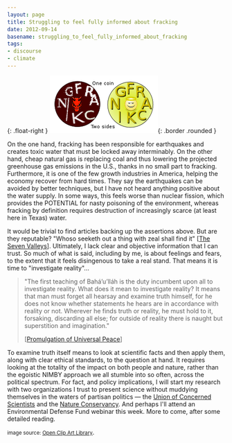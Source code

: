 ```yaml
---
layout: page
title: Struggling to feel fully informed about fracking
date: 2012-09-14
basename: struggling_to_feel_fully_informed_about_fracking
tags:
- discourse
- climate
---
```


{: .float-right }
![two sides of one coin](/images/frackingTwoSides.png){: .border .rounded }

On the one hand, fracking has been responsible for earthquakes and creates toxic
water that must be locked away interminably. On the other hand, cheap natural
gas is replacing coal and thus lowering the projected greenhouse gas emissions
in the U.S., thanks in no small part to fracking. Furthermore, it is one of the
few growth industries in America, helping the economy recover from hard times.
They say the earthquakes can be avoided by better techniques, but I have not
heard anything positive about the water supply. In some ways, this feels worse
than nuclear fission, which provides the POTENTIAL for nasty poisoning of the
environment, whereas fracking by definition requires destruction of increasingly
scarce (at least here in Texas) water.

<!--more-->

It would be trivial to find articles backing up the assertions above. But are
they reputable? "Whoso seeketh out a thing with zeal shall find it" [<a
href="http://reference.bahai.org/en/t/b/SVFV/svfv-1.html">The Seven
Valleys</a>]. Ultimately, I lack clear and objective information that I can
trust. So much of what is said, including by me, is about feelings and fears, to
the extent that it feels disingenous to take a real stand. That means it is time
to "investigate reality"&hellip;

> "The first teaching of Bah&aacute;&rsquo;u&rsquo;ll&aacute;h is the duty
> incumbent upon all to investigate reality. What does it mean to investigate
> reality? It means that man must forget all hearsay and examine truth himself,
> for he does not know whether statements he hears are in accordance with
> reality or not. Wherever he finds truth or reality, he must hold to it,
> forsaking, discarding all else; for outside of reality there is naught but
> superstition and imagination."
>
> [<a href="http://reference.bahai.org/en/t/ab/PUP/pup-26.html">Promulgation of Universal Peace</a>]

To examine truth itself means to look at scientific facts and then apply them,
along with clear ethical standards, to the question at hand. It requires looking
at the totality of the impact on both people and nature, rather than the
egoistic NIMBY approach we all stumble into so often, across the political
spectrum. For fact, and policy implications, I will start my research with two
organizations I trust to present science without muddying themselves in the
waters of partisan politics &mdash; the <a
href="http://www.ucsusa.org/clean_energy/our-energy-choices/coal-and-other-fossil-fuels/how-natural-gas-works.html">Union
of Concerned Scientists</a> and the <a
href="http://www.nature.org/ourinitiatives/regions/northamerica/unitedstates/newyork/placesweprotect/newyorkcity/ny1-marcellus-shale-101.xml">Nature
Conservancy</a>. And perhaps I'll attend an Environmental Defense Fund webinar
this week. More to come, after some detailed reading.

<small>image source: <a
href="http://openclipart.org/detail/170119/frackingonecointwosides-by-mauriceg">Open
Clip Art Library</a></small>.
